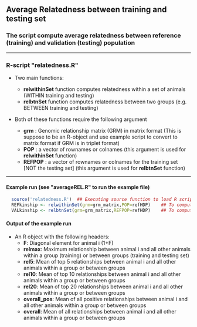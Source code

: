 ## Average Relatedness between training and testing set  

### The script compute average relatedness between reference (training) and validation (testing) population  
---
### R-script "relatedness.R"  
- Two main functions: 
     - **relwithinSet** function computes relatedness within a set of animals (WITHIN training and testing)  
     - **relbtnSet** function computes relatedness between two groups (e.g. BETWEEN training and testing) 
     
- Both of these functions require the following argument  
     - **grm** : Genomic relationship matrix (GRM) in matrix format (This is suppose to be an R-object and use example script to convert to matrix format if GRM is in triplet format)
     - **POP** : a vector of rownames or colnames (this argument is used for **relwithinSet** function)  
     - **REFPOP** : a vector of rownames or colnames for the training set [NOT the testing set] (this argument is used for **relbtnSet** function)
---
#### Example run (see "averageREL.R" to run the example file)  
 
 ```R
   source('relatedness.R')  ## Executing source function to load R script
   REFkinship <- relwithinSet(grm=grm_matrix,POP=refHDP)    ## To compute relatedness WITHIN training OR testing set
   VALkinship <- relbtnSet(grm=grm_matrix,REFPOP=refHDP)    ## To compute relatedness BETWEEN training and testing set
```
  
#### Output of the example run 
- An R object with the following headers: 
  - **F**: Diagonal element for animal i (1+F)  
  - **relmax**: Maximum relationship between animal i and all other animals within a group (training) or between groups (training and testing set)  
  - **rel5**: Mean of top 5 relationships between animal i and all other animals within a group or between groups  
  - **rel10**: Mean of top 10 relationships between animal i and all other animals within a group or between groups   
  - **rel20**: Mean of top 20 relationships between animal i and all other animals within a group or between groups   
  - **overall_pos**: Mean of all positive relationships between animal i and all other animals within a group or between groups   
  - **overall**: Mean of all relationships between animal i and all other animals within a group or between groups   
    

